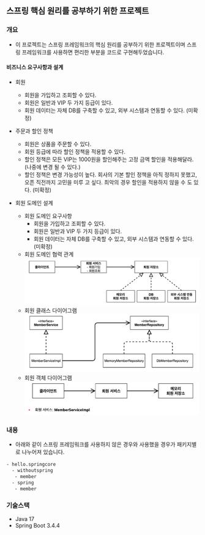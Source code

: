 ## 스프링 핵심 원리를 공부하기 위한 프로젝트

### 개요

- 이 프로젝트는 스프링 프레임워크의 핵심 원리를 공부하기 위한 프로젝트이며 스프링 프레임워크를 사용하면 편리한 부분을 코드로 구현해두었습니다.

#### 비즈니스 요구사항과 설계
- 회원
  - 회원을 가입하고 조회할 수 있다.
  - 회원은 일반과 VIP 두 가지 등급이 있다.
  - 회원 데이터는 자체 DB를 구축할 수 있고, 외부 시스템과 연동할 수 있다. (미확정)
- 주문과 할인 정책
  - 회원은 상품을 주문할 수 있다.
  - 회원 등급에 따라 할인 정책을 적용할 수 있다.
  - 할인 정책은 모든 VIP는 1000원을 할인해주는 고정 금액 할인을 적용해달라. (나중에 변경 될 수 있다.)
  - 할인 정책은 변경 가능성이 높다. 회사의 기본 할인 정책을 아직 정하지 못했고, 오픈 직전까지 고민을 미루
  고 싶다. 최악의 경우 할인을 적용하지 않을 수 도 있다. (미확정)

- 회원 도메인 설계
  - 회원 도메인 요구사항
    - 회원을 가입하고 조회할 수 있다.
    - 회원은 일반과 VIP 두 가지 등급이 있다.
    - 회원 데이터는 자체 DB를 구축할 수 있고, 외부 시스템과 연동할 수 있다. (미확정)
  - 회원 도메인 협력 관계
  ![회원 도메인 협력 관계](./images/회원%20도메인%20협력%20관계.png)
  - 회원 클래스 다이어그램
  ![회원 클래스 다이어그램](./images/회원%20클래스%20다이어그램.png)
  - 회원 객체 다이어그램
  ![회원 객체 다이어그램](./images/회원%20객체%20다이어그램.png)
### 내용

- 아래와 같이 스프링 프레임워크를 사용하지 않은 경우와 사용했을 경우가 패키지별로 나누어져 있습니다.
```text
- hello.springcore
  - withoutspring
   - member
  - spring
   - member
```
### 기술스택
- Java 17
- Spring Boot 3.4.4
